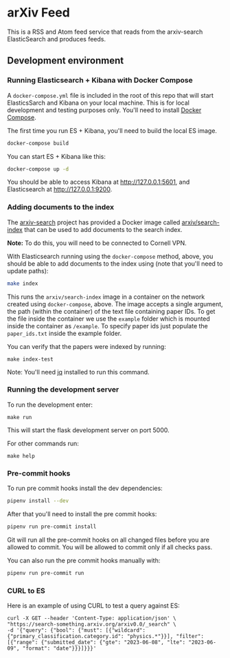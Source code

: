 # arXiv Feed

This is a RSS and Atom feed service that reads from the arxiv-search
ElasticSearch and produces feeds.

## Development environment

### Running Elasticsearch + Kibana with Docker Compose

A ``docker-compose.yml`` file is included in the root of this repo that will
start ElasticsSarch and Kibana on your local machine. This is for local
development and testing purposes only. You'll need to install
[Docker Compose](https://docs.docker.com/compose/).

The first time you run ES + Kibana, you'll need to build the local ES image.

```bash
docker-compose build
```

You can start ES + Kibana like this:

```bash
docker-compose up -d
```

You should be able to access Kibana at http://127.0.0.1:5601, and Elasticsearch
at http://127.0.0.1:9200.

### Adding documents to the index

The [arxiv-search](https://cul-it.github.io/arxiv-search) project has provided
a Docker image called
[arxiv/search-index](https://hub.docker.com/r/arxiv/search-index) that can be
used to add documents to the search index.

**Note:** To do this, you will need to be connected to Cornell VPN.

With Elasticsearch running using the ``docker-compose`` method, above, you
should be able to add documents to the index using (note that you'll need to
update paths):

```bash
make index
```

This runs the `arxiv/search-index` image in a container on the network created
using ``docker-compose``, above. The image accepts a single argument, the path
(within the container) of the text file containing paper IDs. To get the file
inside the container we use the `example` folder which is mounted inside the
container as `/example`. To specify paper ids just populate the `paper_ids.txt`
inside the example folder.


You can verify that the papers were indexed by running:

```
make index-test
```

Note: You'll need [jq](https://stedolan.github.io/jq/) installed to run this
command.


### Running the development server


To run the development enter:

```
make run
```

This will start the flask development server on port 5000.


For other commands run:

```
make help
```


### Pre-commit hooks

To run pre commit hooks install the dev dependencies:

```bash
pipenv install --dev
```

After that you'll need to install the pre commit hooks:

```bash
pipenv run pre-commit install
```

Git will run all the pre-commit hooks on all changed files before you are
allowed to commit. You will be allowed to commit only if all checks pass.

You can also run the pre commit hooks manually with:

```bash
pipenv run pre-commit run
```

### CURL to ES
Here is an example of using CURL to test a query against ES:

    curl -X GET --header 'Content-Type: application/json' \
    "https://search-something.arxiv.org/arxiv0.0/_search" \
    -d '{"query": {"bool": {"must": [{"wildcard": {"primary_classification.category.id": "physics.*"}}], "filter": [{"range": {"submitted_date": {"gte": "2023-06-08", "lte": "2023-06-09", "format": "date"}}}]}}}'
